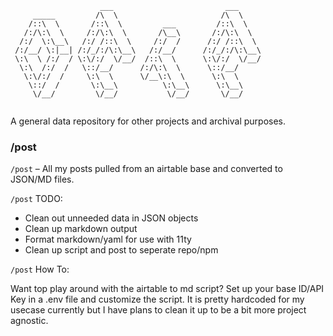 ```
                    ___                         ___     
     _____         /\  \                       /\  \    
    /::\  \       /::\  \         ___         /::\  \   
   /:/\:\  \     /:/\:\  \       /\__\       /:/\:\  \  
  /:/  \:\__\   /:/ /::\  \     /:/  /      /:/ /::\  \ 
 /:/__/ \:|__| /:/_/:/\:\__\   /:/__/      /:/_/:/\:\__\
 \:\  \ /:/  / \:\/:/  \/__/  /::\  \      \:\/:/  \/__/
  \:\  /:/  /   \::/__/      /:/\:\  \      \::/__/     
   \:\/:/  /     \:\  \      \/__\:\  \      \:\  \     
    \::/  /       \:\__\          \:\__\      \:\__\    
     \/__/         \/__/           \/__/       \/__/    
     
```

A general data repository for other projects and archival purposes.

### /post

`/post` – All my posts pulled from an airtable base and converted to JSON/MD files.

`/post` TODO:

- Clean out unneeded data in JSON objects
- Clean up markdown output
- Format markdown/yaml for use with 11ty
- Clean up script and post to seperate repo/npm

`/post` How To:

Want top play around with the airtable to md script? Set up your base ID/API Key in a .env file and customize the script. It is pretty hardcoded for my usecase currently but I have plans to clean it up to be a bit more project agnostic.
